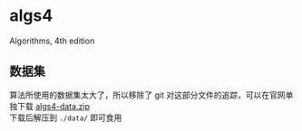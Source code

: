# algs4
Algorithms, 4th edition 

## 数据集
算法所使用的数据集太大了，所以移除了 git 对这部分文件的追踪，可以在官网单独下载  [algs4-data.zip](https://algs4.cs.princeton.edu/code/algs4-data.zip)  
下载后解压到 `./data/` 即可食用

